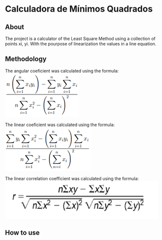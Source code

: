 # Calculadora de Mínimos Quadrados

## About

The project is a calculator of the Least Square Method using a collection of points xi, yi. With the pourpose of linearization the values in a line equation.

## Methodology

The angular coeficient was calculated using the formula:<br>
<img src="https://github.com/the-rodrigo/minquad/blob/main/assets/Coeficiente-Angular.PNG"></img><br>

The linear coeficient was calculated using the formula:<br>
<img src="https://github.com/the-rodrigo/minquad/blob/main/assets/Coefiente-Linear.PNG"></img><br>

The linear correlation coefficient was calculated using the formula:<br>
<img src="https://github.com/the-rodrigo/minquad/blob/main/assets/Coeficiente-de-Correlacao.png"></img><br>

## How to use
